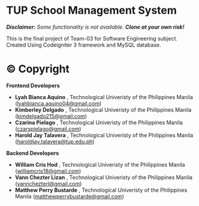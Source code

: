 # TUP School Management System
***Disclaimer:** Some functionality is not available. **Clone at your own risk!***

This is the final project of Team-03 for Software Engineering subject. Created Using Codeigniter 3 framework and MySQL database.



# ©  Copyright 
**Frontend Developers**
* **Lyah Bianca Aquino** , Technological Univeristy of the Philippines Manila (lyahbianca.aquino04@gmail.com)
* **Kimberley Delgado** , Technological Univeristy of the Philippines Manila (kimdelgado215@gmail.com)
* **Czarina Pielago** , Technological Univeristy of the Philippines Manila (czarspielago@gmail.com)
* **Harold Jay Talavera** , Technological Univeristy of the Philippines Manila (haroldjay.talavera@tup.edu.ph)

**Backend Developers**
* **William Cris Hod** , Technological Univeristy of the Philippines Manila (williamcris18@gmail.com)
* **Vann Chezter Lizan** , Technological Univeristy of the Philippines Manila (vannchezterl@gmail.com)
* **Matthew Perry Bustarde** , Technological Univeristy of the Philippines Manila (matthewperrybustarde@gmail.com)

